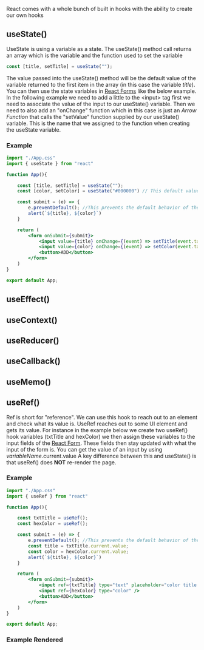 ---
---

React comes with a whole bunch of built in hooks with the ability to create our own hooks

## useState()

UseState is using a variable as a state. The useState() method call returns an array which is the variable and the function used to set the variable 

````jsx
const [title, setTitle] = useState("");
````

The value passed into the useState() method will be the default value of the variable returned to the first item in the array (in this case the variable *title*). You can then use the state variables in [React Forms](React%20Form.md) like the below example. In the following example we need to add a little to the \<input> tag first we need to associate the value of the input to our useState() variable. Then we need to also add an "onChange" function which in this case is just an *Arrow Function* that calls the "setValue" function supplied by our useState() variable. This is the name that we assigned to the function when creating the useState variable. 

### Example

````jsx
import "./App.css"
import { useState } from "react"

function App(){

	const [title, setTitle] = useState("");
	const [color, setColor] = useState("#000000") // This default value is the hex code for black

	const submit = (e) => {
		e.preventDefault(); //This prevents the default behavior of the form which in this case is refreshing the page. 
		alert(`${title}, ${color}`)
	}

	return (
		<form onSubmit={submit}>
			<input value={title} onChange={(event) => setTitle(event.target.value)} type="text" placeholder="color title..." />
			<input value={color} onChange={(event) => setColor(event.target.value)} type="color" />
			<button>ADD</button>
		</form>
	)
}

export default App;
````

## useEffect()

## useContext()

## useReducer()

## useCallback()

## useMemo()

## useRef()

Ref is short for "reference". We can use this hook to reach out to an element and check what its value is. UseRef reaches out to some UI element and gets its value. For instance in the example below we create two useRef() hook variables (txtTitle and hexColor) we then assign these variables to the input fields of the [React Form](React%20Form.md). These fields then stay updated with what the input of the form is. You can get the value of an input by using *variableName*.current.value A key difference between this and useState() is that useRef() does **NOT** re-render the page. 

### Example

````jsx
import "./App.css"
import { useRef } from "react"

function App(){

	const txtTitle = useRef();
	const hexColor = useRef();

	const submit = (e) => {
		e.preventDefault(); //This prevents the default behavior of the form which in this case is refreshing the page. 
		const title = txtTitle.current.value;
		const color = hexColor.current.value;
		alert(`${title}, ${color}`)
	}

	return (
		<form onSubmit={submit}>
			<input ref={txtTitle} type="text" placeholder="color title..." />
			<input ref={hexColor} type="color" />
			<button>ADD</button>
		</form>
	)
}

export default App;
````

### Example Rendered
